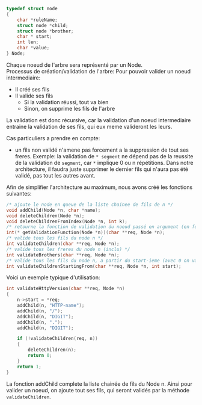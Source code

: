 ```c
typedef struct node
{
    char *ruleName;
    struct node *child;
    struct node *brother;
    char * start;
    int len;
    char *value;
} Node;
```

Chaque noeud de l'arbre sera représenté par un Node.  
Processus de création/validation de l'arbre:
Pour pouvoir valider un noeud intermediaire:
* Il créé ses fils
* Il valide ses fils
  * Si la validation réussi, tout va bien
  * Sinon, on supprime les fils de l'arbre


La validation est donc récursive, car la validation d'un noeud intermediaire entraine la validation de ses fils, qui eux meme valideront les leurs.  

Cas particuliers a prendre en compte:
* un fils non validé n'amene pas forcement a la suppression de tout ses freres.
  Exemple: la validation de `* segment` ne dépend pas de la reussite de la validation de `segment`, car `*` implique 0 ou n répétitions. Dans notre architecture, il faudra juste supprimer le dernier fils qui n'aura pas été validé, pas tout les autres avant.
  

Afin de simplifier l'architecture au maximum, nous avons créé les fonctions suivantes:
```c 
/* ajoute le node en queue de la liste chainee de fils de n */
void addChild(Node *n, char *name);
void deleteChildren(Node *n);
void deleteChildrenFromIndex(Node *n, int k);
/* retourne la fonction de validation du noeud passé en argument (en fonction de sa rulename) */
int(* getValidationFunction(Node *n))(char **req, Node *n);  
/* valide tous les fils du node n */
int validateChildren(char **req, Node *n);
/* valide tous les freres du node n (inclu) */
int validateBrothers(char **req, Node *n);
/* valide tous les fils du node n, a partir du start-ieme (avec 0 on valide tout les fils) */
int validateChildrenStartingFrom(char **req, Node *n, int start);
```

Voici un exemple typique d'utilisation:
```c
int validateHttpVersion(char **req, Node *n)
{
    n->start = *req;
    addChild(n, "HTTP-name");
    addChild(n, "/");
    addChild(n, "DIGIT");
    addChild(n, ".");
    addChild(n, "DIGIT");

    if (!validateChildren(req, n))
    {
        deleteChildren(n);
        return 0;
    }
    return 1;
}
```

La fonction addChild complete la liste chainée de fils du Node n.
Ainsi pour valider un noeud, on ajoute tout ses fils, qui seront validés par la méthode  `validateChildren`.

